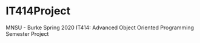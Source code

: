 # IT414Project
MNSU - Burke Spring 2020 IT414: Advanced Object Oriented Programming Semester Project
